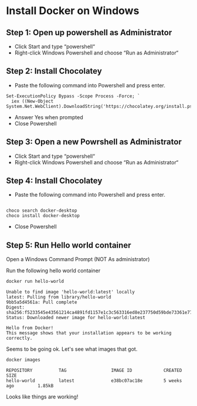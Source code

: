 # Install Docker on Windows

## Step 1: Open up powershell as Administrator

 * Click Start and type “powershell“
 * Right-click Windows Powershell and choose “Run as Administrator“

## Step 2: Install Chocolatey

 * Paste the following command into Powershell and press enter.


```console
Set-ExecutionPolicy Bypass -Scope Process -Force; `
  iex ((New-Object System.Net.WebClient).DownloadString('https://chocolatey.org/install.ps1'))
```
 * Answer Yes when prompted
 * Close Powershell


## Step 3: Open a new Powrshell as Administrator

 * Click Start and type “powershell“
 * Right-click Windows Powershell and choose “Run as Administrator“


## Step 4: Install Chocolatey

 * Paste the following command into Powershell and press enter.

```console

choco search docker-desktop
choco install docker-desktop

```

 * Close Powershell

## Step 5: Run Hello world container

Open a Windows Command Prompt (NOT As administrator)

Run the following hello world container

```bash
docker run hello-world
```

```console
Unable to find image 'hello-world:latest' locally
latest: Pulling from library/hello-world
9bb5a5d4561a: Pull complete
Digest: sha256:f5233545e43561214ca4891fd1157e1c3c563316ed8e237750d59bde73361e77
Status: Downloaded newer image for hello-world:latest

Hello from Docker!
This message shows that your installation appears to be working correctly.
```

Seems to be going ok.  Let's see what images that got.

```bash
docker images
```

```console
REPOSITORY          TAG                 IMAGE ID            CREATED             SIZE
hello-world         latest              e38bc07ac18e        5 weeks ago         1.85kB
```

Looks like things are working!
